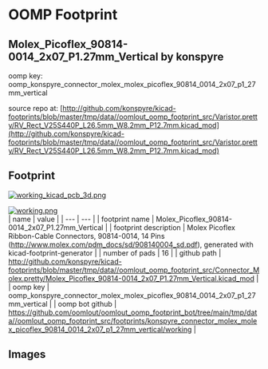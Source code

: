 # OOMP Footprint  
## Molex_Picoflex_90814-0014_2x07_P1.27mm_Vertical  by konspyre  
  
oomp key: oomp_konspyre_connector_molex_molex_picoflex_90814_0014_2x07_p1_27mm_vertical  
  
source repo at: [http://github.com/konspyre/kicad-footprints/blob/master/tmp/data//oomlout_oomp_footprint_src/Varistor.pretty/RV_Rect_V25S440P_L26.5mm_W8.2mm_P12.7mm.kicad_mod](http://github.com/konspyre/kicad-footprints/blob/master/tmp/data//oomlout_oomp_footprint_src/Varistor.pretty/RV_Rect_V25S440P_L26.5mm_W8.2mm_P12.7mm.kicad_mod)  
## Footprint  
  
[![working_kicad_pcb_3d.png](working_kicad_pcb_3d_600.png)](working_kicad_pcb_3d.png)  
  
[![working.png](working_600.png)](working.png)  
| name | value | 
| --- | --- | 
| footprint name | Molex_Picoflex_90814-0014_2x07_P1.27mm_Vertical | 
| footprint description | Molex Picoflex Ribbon-Cable Connectors, 90814-0014, 14 Pins (http://www.molex.com/pdm_docs/sd/908140004_sd.pdf), generated with kicad-footprint-generator | 
| number of pads | 16 | 
| github path | http://github.com/konspyre/kicad-footprints/blob/master/tmp/data//oomlout_oomp_footprint_src/Connector_Molex.pretty/Molex_Picoflex_90814-0014_2x07_P1.27mm_Vertical.kicad_mod | 
| oomp key | oomp_konspyre_connector_molex_molex_picoflex_90814_0014_2x07_p1_27mm_vertical | 
| oomp bot github | https://github.com/oomlout/oomlout_oomp_footprint_bot/tree/main/tmp/data//oomlout_oomp_footprint_src/footprints/konspyre_connector_molex_molex_picoflex_90814_0014_2x07_p1_27mm_vertical/working | 
## Images  
